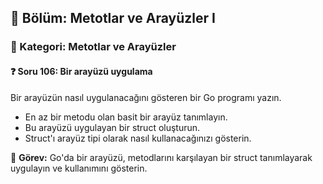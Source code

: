 ## 📘 Bölüm: Metotlar ve Arayüzler I  
### 🔹 Kategori: Metotlar ve Arayüzler  
#### ❓ Soru 106: Bir arayüzü uygulama

Bir arayüzün nasıl uygulanacağını gösteren bir Go programı yazın.

- En az bir metodu olan basit bir arayüz tanımlayın.
- Bu arayüzü uygulayan bir struct oluşturun.
- Struct'ı arayüz tipi olarak nasıl kullanacağınızı gösterin.

🔧 **Görev:** Go'da bir arayüzü, metodlarını karşılayan bir struct tanımlayarak uygulayın ve kullanımını gösterin.

